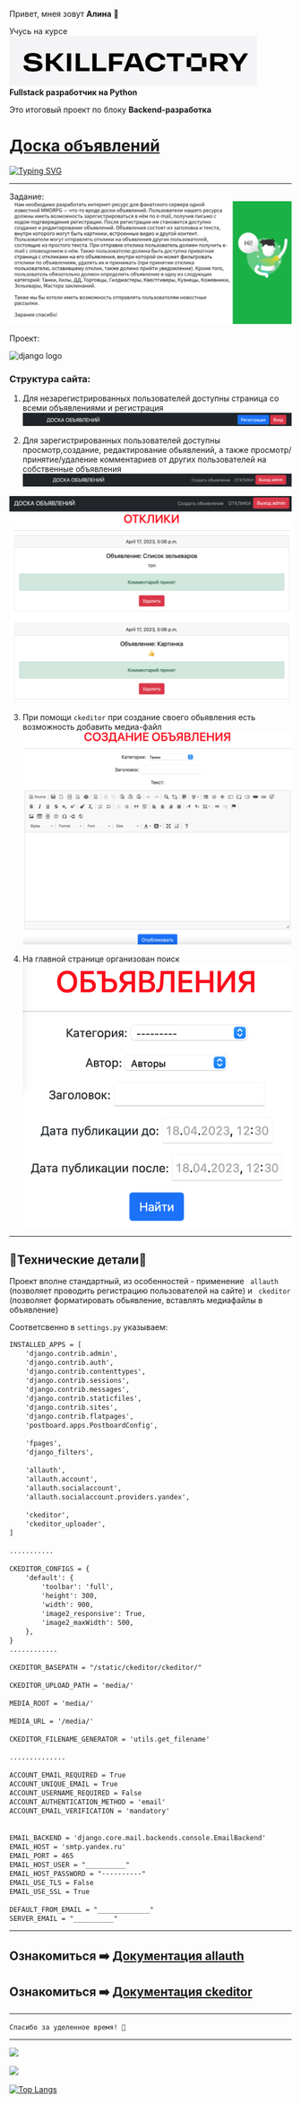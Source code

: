 
Привет, мнея зовут **Алина** 👋

Учусь на курсе ![logo_sf](D16/images/logo_sf.png) 
**Fullstack разработчик на Python**
 

Это итоговый проект по блоку **Backend-разработка**
# [Доска объявлений](http://127.0.0.1:8003/ad/)
[![Typing SVG](https://readme-typing-svg.herokuapp.com?font=Rubik+Pixel&pause=1000&color=F7441A&background=FFFBE400&center=true&multiline=true&width=435&lines=%D0%94%D0%BE%D1%81%D0%BA%D0%B0+%D0%BE%D0%B1%D1%8A%D1%8F%D0%B2%D0%BB%D0%B5%D0%BD%D0%B8%D0%B9.%D0%98%D1%82%D0%BE%D0%B3%D0%BE%D0%B2%D1%8B%D0%B9+%D0%BF%D1%80%D0%BE%D0%B5%D0%BA%D1%82+D16)](https://git.io/typing-svg)

---
Задание:
![task](D16/images/task.png)


Проект:

![django logo](https://stepik.org/media/cache/images/courses/101042/cover_NchlrlW/b07af8ed221a030aa536971695a2bb6f.jpg)

### Структура сайта:


1. Для незарегистрированных пользователей доступны страница со всеми объявлениями и регистрация
![doc_pic](D16/images/bar_unreg.png)
   
    
2. Для зарегистрированных пользователей доступны просмотр,создание, редактирование обьявлений, а также просмотр/принятие/удаление комментариев от других пользователей на собственные объявления
![doc_pic](D16/images/bar_reg.png)

   
![doc_pic](D16/images/page_comments.png)


3. При помощи ```ckeditor``` при создание своего обьявления есть возможность добавить медиа-файл 
![doc_pic](D16/images/editor.png)

4. На главной странице организован поиск 
![doc_pic](D16/images/search.png)
   
---
## 🔧Технические детали🔩 

Проект вполне стандартный, из особенностей  - применение ```` allauth```` (позволяет проводить регистрацию пользователей на сайте) и ```` ckeditor```` (позволяет форматировать обьявление, вставлять медиафайлы в объявление)


Cоответсвенно в ````settings.py```` указываем:
```` 
INSTALLED_APPS = [
    'django.contrib.admin',
    'django.contrib.auth',
    'django.contrib.contenttypes',
    'django.contrib.sessions',
    'django.contrib.messages',
    'django.contrib.staticfiles',
    'django.contrib.sites',
    'django.contrib.flatpages',
    'postboard.apps.PostboardConfig',

    'fpages',
    'django_filters',

    'allauth',
    'allauth.account',
    'allauth.socialaccount',
    'allauth.socialaccount.providers.yandex',

    'ckeditor',
    'ckeditor_uploader',
]

...........

CKEDITOR_CONFIGS = {
    'default': {
        'toolbar': 'full',
        'height': 300,
        'width': 900,
        'image2_responsive': True,
        'image2_maxWidth': 500,
    },
}
............

CKEDITOR_BASEPATH = "/static/ckeditor/ckeditor/"

CKEDITOR_UPLOAD_PATH = 'media/'

MEDIA_ROOT = 'media/'

MEDIA_URL = '/media/'

CKEDITOR_FILENAME_GENERATOR = 'utils.get_filename'

..............

ACCOUNT_EMAIL_REQUIRED = True
ACCOUNT_UNIQUE_EMAIL = True
ACCOUNT_USERNAME_REQUIRED = False
ACCOUNT_AUTHENTICATION_METHOD = 'email'
ACCOUNT_EMAIL_VERIFICATION = 'mandatory'


EMAIL_BACKEND = 'django.core.mail.backends.console.EmailBackend'
EMAIL_HOST = 'smtp.yandex.ru'
EMAIL_PORT = 465
EMAIL_HOST_USER = "__________"
EMAIL_HOST_PASSWORD = "----------"
EMAIL_USE_TLS = False
EMAIL_USE_SSL = True

DEFAULT_FROM_EMAIL = "_____________"
SERVER_EMAIL = "__________"

 ````
---
## Ознакомиться ➡️  [Документация allauth](https://django-allauth.readthedocs.io/en/latest/)

Ознакомиться ➡️  [Документация ckeditor](https://django-ckeditor.readthedocs.io/en/latest/)
-------


----
```` Спасибо за уделенное время! 🙏 ````

___

![](https://github-profile-summary-cards.vercel.app/api/cards/profile-details?username=Nimalia&theme=solarized_dark)


![](https://komarev.com/ghpvc/?username=Nimalia)

[![Top Langs](https://github-readme-stats.vercel.app/api/top-langs/?username=anuraghazra)](https://github.com/anuraghazra/github-readme-stats)